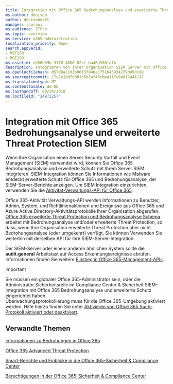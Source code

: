 ```yaml
---
title: Integration mit Office 365 Bedrohungsanalyse und erweiterte Threat Protection SIEM
ms.author: deniseb
author: denisebmsft
manager: laurawi
ms.audience: ITPro
ms.topic: overview
ms.service: o365-administration
localization_priority: None
search.appverid:
- MET150
- MOE150
ms.assetid: eb56b69b-3170-4086-82cf-ba40a530fa1b
description: Integrieren von Ihrer Organisation SIEM Server mit Office 365 Bedrohungsanalyse und erweiterte Schutz mit Office 365-Aktivität Verwaltungs-API.
ms.openlocfilehash: 057d8ac101b96f37846ac751645934279d45dc88
ms.sourcegitcommit: 17c7e18d7d00135b1af40cbea117c9a817a41117
ms.translationtype: MT
ms.contentlocale: de-DE
ms.lasthandoff: 09/24/2018
ms.locfileid: "24972257"
---
```

# <a name="siem-integration-with-office-365-threat-intelligence-and-advanced-threat-protection"></a>Integration mit Office 365 Bedrohungsanalyse und erweiterte Threat Protection SIEM

Wenn Ihre Organisation einen Server Security Vorfall und Event Management (SIEM) verwendet wird, können Sie Office 365 Bedrohungsanalyse und erweiterte Schutz mit Ihrem Server SIEM integrieren. SIEM-Integration können Sie Informationen wie Malware entdeckt erweiterte Schutz für Office 365 und Bedrohungsanalyse, der SIEM-Server-Berichte anzeigen. Um SIEM Integration einzurichten, verwenden Sie die [Aktivität-Verwaltungs-API für Office 365](https://docs.microsoft.com/office/office-365-management-api/office-365-management-activity-api-reference). 

Office 365-Aktivität Verwaltungs-API werden Informationen zu Benutzer, Admin, System, und Richtlinienaktionen und Ereignisse aus Office 365 und Azure Active Directory-Aktivitätsprotokolle Ihrer Organisation abgerufen. [Office 365 erweiterte Threat Protection und Bedrohungsanalyse Schema](https://docs.microsoft.com/office/office-365-management-api/office-365-management-activity-api-schema#office-365-advanced-threat-protection-and-threat-intelligence-schema) arbeitet mit Bedrohungsanalyse und/oder erweiterte Threat Protection, so dass, wenn Ihre Organisation erweiterte Threat Protection aber nicht Bedrohungsanalyse (oder umgekehrt) verfügt, Sie können Verwenden Sie weiterhin mit derselben API für Ihre SIEM-Server-Integration. 

Der SIEM-Server oder einem anderen ähnlichen System sollte die **audit.general** Arbeitslast auf Access Erkennungsereignisse abrufen. Informationen finden Sie weitere [Einstieg in Office 365-Management-APIs](https://docs.microsoft.com/office/office-365-management-api/get-started-with-office-365-management-apis). 

> [!IMPORTANT]
> Sie müssen ein globaler Office 365-Administrator sein, oder die Administrator Sicherheitsrolle im Compliance Center & Sicherheit SIEM-Integration mit Office 365 Bedrohungsanalyse und erweiterte Schutz eingerichtet haben.<br/>Überwachungsprotokollierung muss für die Office 365-Umgebung aktiviert werden. Hilfe hierzu finden Sie unter [Aktivieren von Office 365 Such-Protokoll aktiviert oder deaktiviert](turn-audit-log-search-on-or-off.md).

## <a name="related-topics"></a>Verwandte Themen

[Informationen zu Bedrohungen in Office 365](office-365-ti.md)

[Office 365 Advanced Threat Protection](office-365-atp.md)

[Smart-Berichte und Einblicke in die Office 365-Sicherheit &amp; Compliance Center](reports-and-insights-in-security-and-compliance.md)
  
[Berechtigungen in der Office 365-Sicherheit &amp; Compliance Center](permissions-in-the-security-and-compliance-center.md)
  

